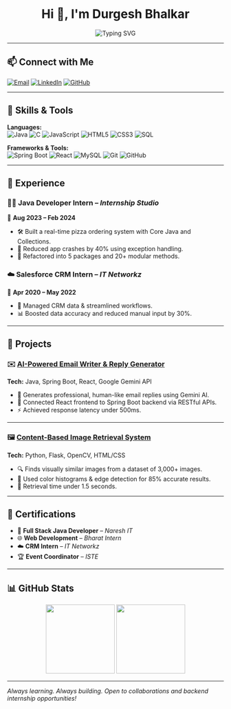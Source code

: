 
### <h1 align="center">Hi 👋, I'm Durgesh Bhalkar</h1>

<p align="center">
  <img src="https://readme-typing-svg.demolab.com?font=Fira+Code&duration=2000&pause=1000&color=F75C7E&center=true&vCenter=true&width=435&lines=Java+Developer+%F0%9F%92%BB;Full+Stack+Developer+%F0%9F%92%AA;Software+Engineer+%F0%9F%96%A5%EF%B8%8F" alt="Typing SVG" />
</p>

---

## 📫 Connect with Me
[![Email](https://img.shields.io/badge/Gmail-heydurgeshbhalkar@gmail.com-red?style=flat-square&logo=gmail)](mailto:heydurgeshbhalkar@gmail.com)
[![LinkedIn](https://img.shields.io/badge/-LinkedIn-blue?style=flat-square&logo=linkedin&link=https://linkedin.com/in/durgesh-bhalkar7)](https://linkedin.com/in/durgesh-bhalkar7)
[![GitHub](https://img.shields.io/badge/GitHub-durgeshbhalkar-181717?style=flat-square&logo=github)](https://github.com/durgeshbhalkar)

---


## 🧠 Skills & Tools

**Languages:**  
![Java](https://img.shields.io/badge/Java-ED8B00?style=flat&logo=java&logoColor=white)
![C](https://img.shields.io/badge/C-00599C?style=flat&logo=c&logoColor=white)
![JavaScript](https://img.shields.io/badge/JavaScript-F7DF1E?style=flat&logo=javascript&logoColor=black)
![HTML5](https://img.shields.io/badge/HTML5-E34F26?style=flat&logo=html5&logoColor=white)
![CSS3](https://img.shields.io/badge/CSS3-1572B6?style=flat&logo=css3&logoColor=white)
![SQL](https://img.shields.io/badge/SQL-336791?style=flat&logo=postgresql&logoColor=white)

**Frameworks & Tools:**  
![Spring Boot](https://img.shields.io/badge/SpringBoot-6DB33F?style=flat&logo=spring-boot&logoColor=white)
![React](https://img.shields.io/badge/React-20232A?style=flat&logo=react&logoColor=61DAFB)
![MySQL](https://img.shields.io/badge/MySQL-005C84?style=flat&logo=mysql&logoColor=white)
![Git](https://img.shields.io/badge/Git-F05032?style=flat&logo=git&logoColor=white)
![GitHub](https://img.shields.io/badge/GitHub-181717?style=flat&logo=github)

---

## 💼 Experience

### 👨‍💻 Java Developer Intern – *Internship Studio*  
📅 **Aug 2023 – Feb 2024**

- 🛠 Built a real-time pizza ordering system with Core Java and Collections.
- 🧪 Reduced app crashes by 40% using exception handling.
- 🔄 Refactored into 5 packages and 20+ modular methods.

### ☁️ Salesforce CRM Intern – *IT Networkz*  
📅 **Apr 2020 – May 2022**

- 🔧 Managed CRM data & streamlined workflows.
- 📊 Boosted data accuracy and reduced manual input by 30%.

---

## 🚀 Projects

### ✉️ [AI-Powered Email Writer & Reply Generator](https://github.com/durgeshbhalkar/Email-reply-genrator)
**Tech:** Java, Spring Boot, React, Google Gemini API  
- 🤖 Generates professional, human-like email replies using Gemini AI.
- 🔗 Connected React frontend to Spring Boot backend via RESTful APIs.
- ⚡ Achieved response latency under 500ms.

---

### 🖼 [Content-Based Image Retrieval System](https://github.com/durgeshbhalkar/Content-Based-Image-Retriveal)
**Tech:** Python, Flask, OpenCV, HTML/CSS  
- 🔍 Finds visually similar images from a dataset of 3,000+ images.
- 🧠 Used color histograms & edge detection for 85% accurate results.
- 🚀 Retrieval time under 1.5 seconds.

---

## 📜 Certifications

- 🧠 **Full Stack Java Developer** – *Naresh IT*  
- 🌐 **Web Development** – *Bharat Intern*  
- ☁️ **CRM Intern** – *IT Networkz*  
- 🏆 **Event Coordinator** – *ISTE*

---

## 📊 GitHub Stats

<p align="center">
  <img src="https://github-readme-stats.vercel.app/api?username=durgeshbhalkar&show_icons=true&theme=tokyonight" height="160"/>
  <img src="https://github-readme-stats.vercel.app/api/top-langs/?username=durgeshbhalkar&layout=compact&theme=tokyonight" height="160"/>
</p>


---

_Always learning. Always building. Open to collaborations and backend internship opportunities!_





<!--
**durgeshbhalkar/durgeshbhalkar** is a ✨ _special_ ✨ repository because its `README.md` (this file) appears on your GitHub profile.

Here are some ideas to get you started:

- 🔭 I’m currently working on ...
- 🌱 I’m currently learning ...
- 👯 I’m looking to collaborate on ...
- 🤔 I’m looking for help with ...
- 💬 Ask me about ...
- 📫 How to reach me: ...
- 😄 Pronouns: ...
- ⚡ Fun fact: ...
-->
